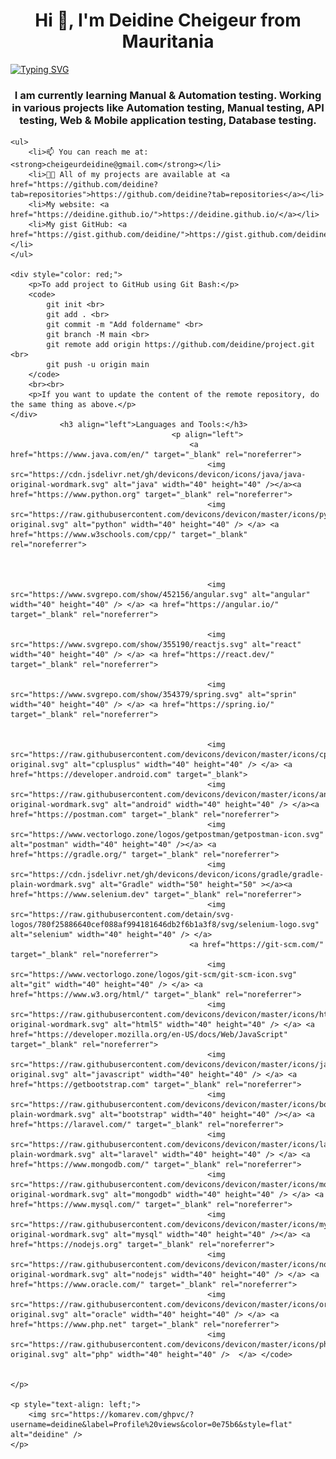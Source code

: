 <!DOCTYPE html>
<html lang="en">
<head>
    <meta charset="UTF-8">
    <meta name="viewport" content="width=device-width, initial-scale=1.0">
    <title>Deidine Cheigeur - Developer</title>
</head>
<body>
    <h1 style="text-align: center;">Hi 👋, I'm Deidine Cheigeur from Mauritania</h1>
    <a href="https://git.io/typing-svg">
        <img src="https://readme-typing-svg.demolab.com?font=Fira+Code&pause=1000&width=435&lines=i'am+a develloper+in+php+mysql+java;cpp+c+javascript+dart" alt="Typing SVG" />
    </a>
    <h3 style="text-align: center;">I am currently learning Manual & Automation testing. Working in various projects like Automation testing, Manual testing, API testing, Web & Mobile application testing, Database testing.</h3>

    <ul>
        <li>📫 You can reach me at: <strong>cheigeurdeidine@gmail.com</strong></li>
        <li>👨‍💻 All of my projects are available at <a href="https://github.com/deidine?tab=repositories">https://github.com/deidine?tab=repositories</a></li>
        <li>My website: <a href="https://deidine.github.io/">https://deidine.github.io/</a></li>
        <li>My gist GitHub: <a href="https://gist.github.com/deidine/">https://gist.github.com/deidine/</a></li>
    </ul>

    <div style="color: red;">
        <p>To add project to GitHub using Git Bash:</p>
        <code>
            git init <br>
            git add . <br>
            git commit -m "Add foldername" <br>
            git branch -M main <br>
            git remote add origin https://github.com/deidine/project.git <br>
            git push -u origin main
        </code>
        <br><br>
        <p>If you want to update the content of the remote repository, do the same thing as above.</p>
    </div>
               <h3 align="left">Languages and Tools:</h3>
                                        <p align="left">
                                            <a href="https://www.java.com/en/" target="_blank" rel="noreferrer">
                                                <img src="https://cdn.jsdelivr.net/gh/devicons/devicon/icons/java/java-original-wordmark.svg" alt="java" width="40" height="40" /></a><a href="https://www.python.org" target="_blank" rel="noreferrer">
                                                <img src="https://raw.githubusercontent.com/devicons/devicon/master/icons/python/python-original.svg" alt="python" width="40" height="40" /> </a> <a href="https://www.w3schools.com/cpp/" target="_blank" rel="noreferrer">



                                                <img src="https://www.svgrepo.com/show/452156/angular.svg" alt="angular" width="40" height="40" /> </a> <a href="https://angular.io/" target="_blank" rel="noreferrer">

                                                <img src="https://www.svgrepo.com/show/355190/reactjs.svg" alt="react" width="40" height="40" /> </a> <a href="https://react.dev/" target="_blank" rel="noreferrer">

                                                <img src="https://www.svgrepo.com/show/354379/spring.svg" alt="sprin" width="40" height="40" /> </a> <a href="https://spring.io/" target="_blank" rel="noreferrer">


                                                <img src="https://raw.githubusercontent.com/devicons/devicon/master/icons/cplusplus/cplusplus-original.svg" alt="cplusplus" width="40" height="40" /> </a> <a href="https://developer.android.com" target="_blank">
                                                <img src="https://raw.githubusercontent.com/devicons/devicon/master/icons/android/android-original-wordmark.svg" alt="android" width="40" height="40" /> </a><a href="https://postman.com" target="_blank" rel="noreferrer">
                                                <img src="https://www.vectorlogo.zone/logos/getpostman/getpostman-icon.svg" alt="postman" width="40" height="40" /></a> <a href="https://gradle.org/" target="_blank" rel="noreferrer">
                                                <img src="https://cdn.jsdelivr.net/gh/devicons/devicon/icons/gradle/gradle-plain-wordmark.svg" alt="Gradle" width="50" height="50" ></a><a href="https://www.selenium.dev" target="_blank" rel="noreferrer">
                                                <img src="https://raw.githubusercontent.com/detain/svg-logos/780f25886640cef088af994181646db2f6b1a3f8/svg/selenium-logo.svg" alt="selenium" width="40" height="40" /> </a>
                                            <a href="https://git-scm.com/" target="_blank" rel="noreferrer">
                                                <img src="https://www.vectorlogo.zone/logos/git-scm/git-scm-icon.svg" alt="git" width="40" height="40" /> </a> <a href="https://www.w3.org/html/" target="_blank" rel="noreferrer">
                                                <img src="https://raw.githubusercontent.com/devicons/devicon/master/icons/html5/html5-original-wordmark.svg" alt="html5" width="40" height="40" /> </a> <a href="https://developer.mozilla.org/en-US/docs/Web/JavaScript" target="_blank" rel="noreferrer">
                                                <img src="https://raw.githubusercontent.com/devicons/devicon/master/icons/javascript/javascript-original.svg" alt="javascript" width="40" height="40" /> </a> <a href="https://getbootstrap.com" target="_blank" rel="noreferrer">
                                                <img src="https://raw.githubusercontent.com/devicons/devicon/master/icons/bootstrap/bootstrap-plain-wordmark.svg" alt="bootstrap" width="40" height="40" /></a> <a href="https://laravel.com/" target="_blank" rel="noreferrer">
                                                <img src="https://raw.githubusercontent.com/devicons/devicon/master/icons/laravel/laravel-plain-wordmark.svg" alt="laravel" width="40" height="40" /> </a> <a href="https://www.mongodb.com/" target="_blank" rel="noreferrer">
                                                <img src="https://raw.githubusercontent.com/devicons/devicon/master/icons/mongodb/mongodb-original-wordmark.svg" alt="mongodb" width="40" height="40" /> </a> <a href="https://www.mysql.com/" target="_blank" rel="noreferrer">
                                                <img src="https://raw.githubusercontent.com/devicons/devicon/master/icons/mysql/mysql-original-wordmark.svg" alt="mysql" width="40" height="40" /></a> <a href="https://nodejs.org" target="_blank" rel="noreferrer">
                                                <img src="https://raw.githubusercontent.com/devicons/devicon/master/icons/nodejs/nodejs-original-wordmark.svg" alt="nodejs" width="40" height="40" /> </a> <a href="https://www.oracle.com/" target="_blank" rel="noreferrer">
                                                <img src="https://raw.githubusercontent.com/devicons/devicon/master/icons/oracle/oracle-original.svg" alt="oracle" width="40" height="40" /> </a> <a href="https://www.php.net" target="_blank" rel="noreferrer">
                                                <img src="https://raw.githubusercontent.com/devicons/devicon/master/icons/php/php-original.svg" alt="php" width="40" height="40" />  </a> </code>


    </p>

    <p style="text-align: left;">
        <img src="https://komarev.com/ghpvc/?username=deidine&label=Profile%20views&color=0e75b6&style=flat" alt="deidine" />
    </p>
</body>
</html>
